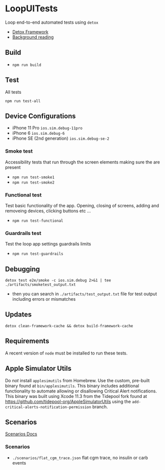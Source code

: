 # LoopUITests
Loop end-to-end automated tests using `detox`

 - [Detox Framework](https://github.com/wix/Detox)
 - [Background reading](https://hackernoon.com/detox-gray-box-end-to-end-testing-framework-for-mobile-apps-196ccd9564ce)


## Build
- `npm run build`

## Test

All tests

`npm run test-all`

## Device Configurations

- iPhone 11 Pro `ios.sim.debug-11pro`
- iPhone 6 `ios.sim.debug-6`
- iPhone SE (2nd generation) `ios.sim.debug-se-2`

### Smoke test
Accessibility tests that run through the screen elements making sure the are present

- `npm run test-smoke1`
- `npm run test-smoke2`

### Functional test
Test basic functionality of the app. Opening, closing of screens, adding and removeing devices, clicking buttons etc ...

- `npm run test-functional`

### Guardrails test
Test the loop app settings guardrails limits

- `npm run test-guardrails`

## Debugging

`detox test e2e/smoke -c ios.sim.debug 2>&1 | tee ./artifacts/smoketest_output.txt`

 - then you can search in `./artifacts/test_output.txt` file for test output including errors or mismatches

## Updates
`detox clean-framework-cache && detox build-framework-cache`

## Requirements

A recent version of `node` must be installed to run these tests.

## Apple Simulator Utils

Do *not* install `applesimutils` from Homebrew. Use the custom, pre-built binary found at `bin/applesimutils`. This binary includes additional functionality to automate allowing or disallowing Critical Alert notifications. This binary was built using Xcode 11.3 from the Tidepool fork found at https://github.com/tidepool-org/AppleSimulatorUtils using the `add-critical-alerts-notification-permission` branch.


## Scenarios

[Scenarios Docs](https://github.com/LoopKit/Loop/blob/master/Documentation/Testing/Scenarios.md)

### Scenarios

- `./scenarios/flat_cgm_trace.json` flat cgm trace, no insulin or carb events
